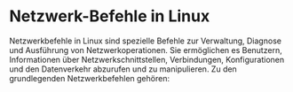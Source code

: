 # Netzwerk-Befehle in Linux
Netzwerkbefehle in Linux sind spezielle Befehle zur Verwaltung, Diagnose und Ausführung von Netzwerkoperationen. Sie ermöglichen es Benutzern, Informationen über Netzwerkschnittstellen, Verbindungen, Konfigurationen und den Datenverkehr abzurufen und zu manipulieren. Zu den grundlegenden Netzwerkbefehlen gehören:
